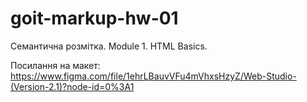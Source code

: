 # goit-markup-hw-01

Семантична розмітка. Module 1. HTML Basics. 

Посилання на макет:
https://www.figma.com/file/1ehrLBauvVFu4mVhxsHzyZ/Web-Studio-(Version-2.1)?node-id=0%3A1
